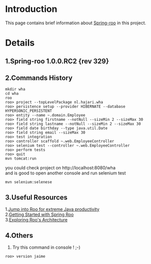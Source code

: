 # Introduction #

This page contains brief information about [Spring-roo](http://www.springsource.org/roo) in this project.<br />

# Details #
## 1.Spring-roo 1.0.0.RC2 {rev 329} ##

## 2.Commands History ##
```
mkdir wha
cd wha
roo
roo> project --topLevelPackage nl.hajari.wha
roo> persistence setup --provider HIBERNATE --database HYPERSONIC_PERSISTENT
roo> entity --name ~.domain.Employee
roo> field string firstname --notNull --sizeMin 2 --sizeMax 30
roo> field string lastname --notNull --sizeMin 2 --sizeMax 30
roo> field date birthday --type java.util.Date
roo> field string email --sizeMax 30
roo> test integration 
roo> controller scaffold ~.web.EmployeeController
roo> selenium test --controller ~.web.EmployeeController
roo> perform tests 
roo> quit
mvn tomcat:run
```
you could check project on http://localhost:8080/wha
<br />and is good to open another console and run selenium test
```
mvn selenium:selenese
```

## 3.Useful Resources ##
1.[Jump into Roo for extreme Java productivity](http://blog.springsource.com/2009/05/01/roo-part-1/)<br />
2.[Getting Started with Spring Roo](http://blog.springsource.com/2009/05/27/roo-part-2/) <br />
3.[Exploring Roo's Architecture](http://blog.springsource.com/2009/06/18/roo-part-3/)<br />

## 4.Others ##
1. Try this command in console ! ;-)
```
roo> version jaime
```
